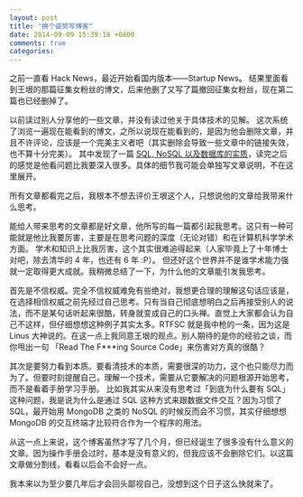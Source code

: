 ```yaml
---
layout: post
title: "换个姿势写博客"
date: 2014-09-09 15:39:18 +0800
comments: true
categories:
---
```


之前一直看 Hack News，最近开始看国内版本——Startup News。
结果里面看到王垠的那篇征集女粉丝的博文，后来他删了又写了篇撤回征集女粉丝，现在第二篇也已经删掉了。

以前读过别人分享他的一些文章，并没有读过他关于具体技术的见解。
这次系统了浏览一遍现在能看到的博文，之所以说现在能看到的，是因为他会删除文章，并且不许评论，应该是一个完美主义者吧（其实删除会导致一些文章中的链接失效，也不算十分完美）。
其中发现了一篇 [SQL, NoSQL 以及数据库的实质](http://www.yinwang.org/blog-cn/2014/04/24/sql-nosql/)，读完之后的感觉是他看问题比我要深入很多。具体的细节我可能会单独写文章说明，不在这里展开。

所有文章都看完之后，我根本不想去评价王垠这个人，只想说他的文章给我带来什么思考。

能给人带来思考的文章都是好文章，他所写的每一篇都引起我思考。这只有一种可能就是他比我要厉害，主要是在思考问题的深度（无论对错）和在计算机科学学术方面。
学术和知识上比我厉害，这个其实很难追得起来（人家毕竟上了十年博士对吧，除去清华的 4 年，也还有 6 年 :P）。
但还好这个世界并不是谁学术能力强就一定取得更大成就。我稍微总结了一下，为什么他的文章能引发我思考。

首先是不信权威。完全不信权威难免有些绝对，我想更合理的理解这句话应该是，在选择相信权威之前先经过自己思考。只有当自己彻底想明白之后再接受别人的说法，而不是某句话听起来很酷，转身就变成自己的口头禅。直觉上大家都会认为自己不这样，但仔细想想这种例子其实太多。RTFSC 就是我中枪的一条，因为这是 Linus 大神说的。在这一点上我同意王垠的观点。别人期待的是你的经验之谈，而你甩出一句 「Read The F***ing Source Code」来伤害对方真的很酷？

其次是要努力看到本质。要看清技术的本质，需要很深的功力，这个也只能尽力而为了。但要时刻提醒自己，理解一个技术，需要从它要解决的问题根源开始思考，而不是看着手册学习手册。
比如我其实从来没有思考过「到底为什么要有 SQL」这种问题，我是说为什么是通过 SQL 这种方式来跟数据文件交互？因为习惯了 SQL，最开始用 MongoDB 之类的 NoSQL 的时候反而会不习惯，其实仔细想想 MongoDB 的交互终端才比较符合作为一个程序的用法。

从这一点上来说，这个博客虽然才写了几个月，但已经诞生了很多没有什么意义的文章。因为操作手册会过时，基本是没有意义的，但我应该不会删除它们。以这篇文章做分割线，看看以后会不会好一点。

我本来以为至少要几年后才会回头鄙视自己，没想到这个日子这么快就来了。
